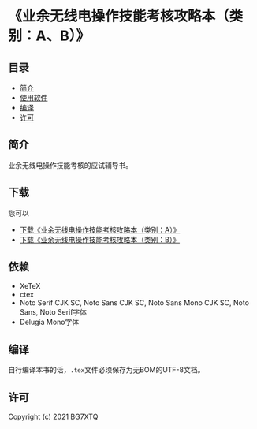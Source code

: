 # 《业余无线电操作技能考核攻略本（类别：A、B）》

## 目录

* [简介](#简介)
* [使用软件](#使用软件)
* [编译](#编译)
* [许可](#许可)

## 简介

业余无线电操作技能考核的应试辅导书。

## 下载

您可以

- [下载《业余无线电操作技能考核攻略本（类别：A）》](https://github.com/mike2718/ham/releases)
- [下载《业余无线电操作技能考核攻略本（类别：B）》](https://github.com/mike2718/ham/releases)

## 依赖

- XeTeX
- ctex
- Noto Serif CJK SC, Noto Sans CJK SC, Noto Sans Mono CJK SC, Noto Sans, Noto Serif字体
- Delugia Mono字体

## 编译

自行编译本书的话，`.tex`文件必须保存为无BOM的UTF-8文档。

## 许可

Copyright (c) 2021 BG7XTQ
